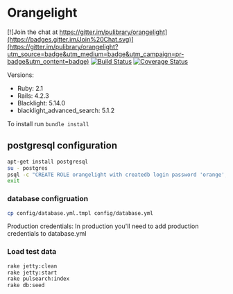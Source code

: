 # Orangelight

[![Join the chat at https://gitter.im/pulibrary/orangelight](https://badges.gitter.im/Join%20Chat.svg)](https://gitter.im/pulibrary/orangelight?utm_source=badge&utm_medium=badge&utm_campaign=pr-badge&utm_content=badge)
[![Build Status](https://travis-ci.org/pulibrary/orangelight.png?branch=development)](https://travis-ci.org/pulibrary/orangelight)
[![Coverage Status](https://coveralls.io/repos/pulibrary/orangelight/badge.png?branch=development)](https://coveralls.io/r/pulibrary/orangelight)



Versions:

* Ruby: 2.1
* Rails: 4.2.3
* Blacklight: 5.14.0
* blacklight_advanced_search: 5.1.2

To install run `bundle install`

postgresql configuration
------------------

```bash
apt-get install postgresql
su - postgres
psql -c "CREATE ROLE orangelight with createdb login password 'orange';" 
exit
```

### database configruation
```bash
cp config/database.yml.tmpl config/database.yml
```
Production credentials: In production you'll need to add production 
credentials to database.yml

### Load test data
```bash
rake jetty:clean
rake jetty:start
rake pulsearch:index
rake db:seed
```
